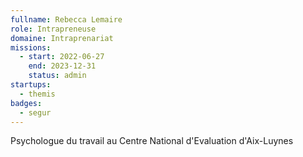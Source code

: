 ```yaml
---
fullname: Rebecca Lemaire
role: Intrapreneuse
domaine: Intraprenariat
missions:
  - start: 2022-06-27
    end: 2023-12-31
    status: admin
startups:
  - themis
badges:
  - segur
---
```


Psychologue du travail au Centre National d'Evaluation d'Aix-Luynes
